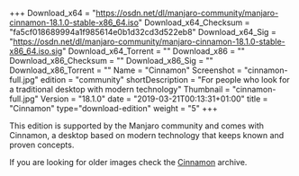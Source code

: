 +++
Download_x64 = "https://osdn.net/dl/manjaro-community/manjaro-cinnamon-18.1.0-stable-x86_64.iso"
Download_x64_Checksum = "fa5cf018689994a1f985614e0b1d32cd3d522eb8"
Download_x64_Sig = "https://osdn.net/dl/manjaro-community/manjaro-cinnamon-18.1.0-stable-x86_64.iso.sig"
Download_x64_Torrent = ""
Download_x86 = ""
Download_x86_Checksum = ""
Download_x86_Sig = ""
Download_x86_Torrent = ""
Name = "Cinnamon"
Screenshot = "cinnamon-full.jpg"
edition = "community"
shortDescription = "For people who look for a traditional desktop with modern technology"
Thumbnail = "cinnamon-full.jpg"
Version = "18.1.0"
date = "2019-03-21T00:13:31+01:00"
title = "Cinnamon"
type="download-edition"
weight = "5"
+++

This edition is supported by the Manjaro community and comes with Cinnamon, a desktop based on modern technology that keeps known and proven concepts.

If you are looking for older images check the [Cinnamon](https://osdn.net/projects/manjaro-community/storage/z_release_archive/cinnamon) archive.

